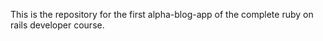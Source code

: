 This is the repository for the first alpha-blog-app  of the complete ruby on rails developer course.